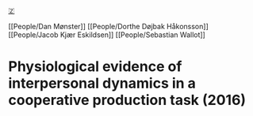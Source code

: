 [🇿](zotero://select/groups/5641742/items/6YMIINPK)

[[People/Dan Mønster]] [[People/Dorthe Døjbak Håkonsson]] [[People/Jacob Kjær Eskildsen]] [[People/Sebastian Wallot]] 
# Physiological evidence of interpersonal dynamics in a cooperative production task (2016)

